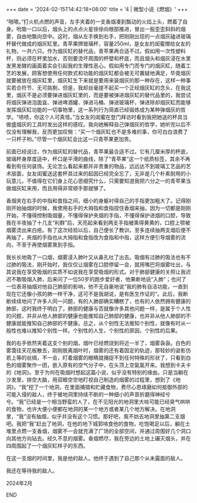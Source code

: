 +++
date = '2024-02-15T14:42:18+08:00'
title = '4 | 微型小说《燃烟》'
+++

“啪嗒。”打火机点燃的声音，左手夹着的一支香烟凑到飘动的火焰上头，燃着了自身。吮吸一口以后，烟头上的点点火星徐徐向根部推进，冒出一股歪歪斜斜的烟雾，自由地飘向空中。这时，烟从左手换到右手，把刚刚出现的一点烟灰磕进玻璃杯替代做成的烟灰缸里。青苹果牌玻璃杯，容量250ml，是女友的闺蜜赠给女友的礼物，一共六只。作为烟灰缸的替代品，青苹果再合适不过。假如用一次性塑料杯，则必须在杯里加水，否则要烫坏周围的杯壁和杯底，而且烟头和烟灰浸在水里发黑发酵的画面着实会引起我的生理性恶心。假如用专门而专门的烟灰缸，随着工艺的发展，顾客想使用任何款式和功能的烟灰缸都会被无可置疑地满足，毕竟烟灰就要被放在烟灰缸里，烟灰缸生下来就是要用来装烟灰的那一种存在，这样一种事实若合符节、无可挑剔，但是，我却丝毫提不起买一个正经烟灰缸的念头，在我这里，烟灰不是必须要弹进烟灰缸里的，而是要被弹进烟灰缸的替代品里的，我尝试将烟灰弹进泡面盒、弹进啤酒罐、弹进马桶、弹进玻璃杯，弹进除却烟灰缸而能够发挥烟灰缸功能的一切事物里，这一系列行为简直已经锻炼成为某种弹烟灰的哲学。“啧啧，你这个人可真怪。”当女友的闺蜜在登门拜访时看到我把她送的杯具当做盛烟灰的工具时发出这样的感叹。我向她解释自己弹烟灰的哲学，她听完以后不仅没有理解我，反而更加叹惋：“买一个烟灰缸也不是多难的事，你可白白浪费了一只杯子哟。”尽管一个烟灰缸会比这一只青苹果更加贵。

前面已经说过，作为烟灰缸的替代品，青苹果最合适不过。它有几厘米厚的杯底，玻璃杯身厚度适中，杯口是平滑的曲线，除了“青苹果”这一个纸质标签，其余不再看到有任何装饰。无论怎么看起来都并非贵重的物品，远远达不到玻璃工艺品的艺术层面，女友闺蜜送这套杯具过来的起因已经完全忘了，无非是几个朴素耐用的小玩意儿，不值得在它们身上花心思细究什么，只需要知道我把六分之一的青苹果当做烟灰缸来用，而且用得非常顺手那就够了。

香烟夹在右手的中指和食指之间，细小的身躯衬得自己的手指更加粗大了。记得刚刚开始抽烟的时候，我使用右手的大拇指和食指捏住香烟来抽，因为一切都是刚刚开始，不懂得控制吸烟量，不懂得保护夹烟的手指，不懂得保护进烟的口腔，导致我在半夜抽了十几支“利群”后，天亮起来看到两支手指被熏得黄黄的，口腔上颚被烟雾烫出来白疮。有了这次经验以后，自己便长了教训，至多连续抽两支烟后便不再抽了，夹烟的手指也从大拇指和食指改为食指和中指，这样方便引导烟雾的流向，不至于再使烟雾熏到手指。

我长长地吸了一口烟，烟雾浸入肺叶又从鼻孔吐了出去。吸烟有过肺的吸法也有不过肺的吸法，刚开始时，我仅仅让烟雾在口腔停留一会，就用嘴巴将烟雾吐出，与其说我在享受吸烟的实质不如说我在享受吸烟的形式。对于肺部健康的关照让我迟迟不敢吸烟入肺，后来问了一位50岁的跑步爱好者，他果断地说“入肺”；也问了一位表哥抽烟对他自己肺部的影响，他不无自豪地说“我的肺有自洁功能，一直到现在它还像小孩的肺一样干净，这可不是我胡说，是有医生作证的”。此后，我断断续续地问了许多人同一问题，有的人肺部确实糟糕了，也有的人依然拥有健康的肺部，这时我终于明白了，肺部的健康与否就像许多其他问题一样，是属于个人性的问题，并非从他人肺部的健康也能推知自己肺部的健康，也并非从他人肺部的不健康就能推知自己肺部的不健康。总之，从个别性无法推知个别性，就像有时从一般性也难以推知个别性一样。个别性的人生，个别性的原因，个别性的后果。

我的右手依然夹着这支个别的烟，烟叶已经燃烧到将近一半了，烟雾袅袅。白色的雾霭往天花板散去，刚刚脱离烟叶时，烟雾的还有着固定的轨迹，那轻妙的姿影仿若上等的丝绸，不一会，盯着烟雾的眼睛就捕捉不到任何特殊的形状了，只看到白色的烟雾聚作一团，嵌入原有的空气分子中，在头顶上空氤氲开来。我想到卡夫卡的《地洞》。至于为何在吸烟时想起这篇小说，似乎没有特别的缘由。只是当躺在沙发里，排空大脑，用双眼空空地盯视自己制造的烟雾的过程里，想到了《地洞》。“我”挖了一个地洞，在里面捕猎和贮藏食物，费尽心思琢磨如何抵御外部的可能入侵的敌人，终于被地洞里持续不断的一种细小的声音折磨得神经兮兮。“我”已经是一个相当野蛮的人了，在不见阳光的地洞里大啖可能已经臭气哄哄的食物，也许大便小便都在地洞的某一个地方或者某几个地方解决。在地洞里，“我”没有抽烟，似乎并没有这个习惯。那好吧，我不妨去地洞里抽第二支烟吧。我把“我”赶出了地洞，在他的地下城郭啃食他的食物，吃饱喝足以后，躺在土堆里点燃一支香烟，烟雾不一会就充满了广场的全部空间，并通过周围好几个洞口向其他方向钻去。经久不息的烟雾。香烟燃尽，我在旁边的土地上碾灭烟头，并在四周围起了一个烟灰缸样子的东西。

在这一支烟的时间里，我是他的敌人。他终于遇到了自己那个从未露面的敌人。

我还在等待我的敌人。

2024年2月

END



